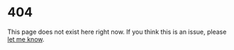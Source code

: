 # 404

This page does not exist here right now. If you think this is an issue, please [let me know](https://github.com/bodobraegger/artist-network-theory/issues/new?assignees=bodobraegger&labels=bug&template=bug_report.md&title=%20-%20404).
